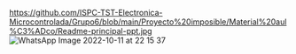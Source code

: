 https://github.com/ISPC-TST-Electronica-Microcontrolada/Grupo6/blob/main/Proyecto%20imposible/Material%20aul%C3%ADco/Readme-principal-ppt.jpg
![WhatsApp Image 2022-10-11 at 22 15 37](https://user-images.githubusercontent.com/59898130/195226944-fda04d49-5c88-4f5b-a018-8334b5ed2297.jpg)
